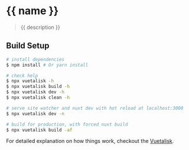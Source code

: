 # {{ name }}

> {{ description }}

## Build Setup

``` bash
# install dependencies
$ npm install # Or yarn install

# check help
$ npx vuetalisk -h
$ npx vuetalisk build -h
$ npx vuetalisk dev -h
$ npx vuetalisk clean -h

# serve site watcher and nuxt dev with hot reload at localhost:3000
$ npx vuetalisk dev -n

# build for production, with forced nuxt build
$ npx vuetalisk build -af
```

For detailed explanation on how things work, checkout the [Vuetalisk](https://github.com/qgp9/Vuetalisk).

